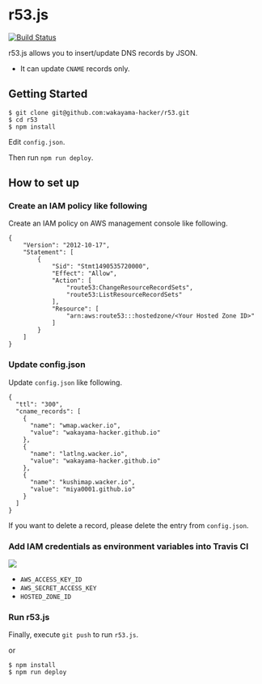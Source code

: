 # r53.js

[![Build Status](https://travis-ci.org/wakayama-hacker/r53.svg?branch=master)](https://travis-ci.org/wakayama-hacker/r53)

r53.js allows you to insert/update DNS records by JSON.

* It can update `CNAME` records only.

## Getting Started

```
$ git clone git@github.com:wakayama-hacker/r53.git
$ cd r53
$ npm install
```

Edit `config.json`.

Then run `npm run deploy`.

## How to set up

### Create an IAM policy like following

Create an IAM policy on AWS management console like following.

```
{
    "Version": "2012-10-17",
    "Statement": [
        {
            "Sid": "Stmt1490535720000",
            "Effect": "Allow",
            "Action": [
                "route53:ChangeResourceRecordSets",
                "route53:ListResourceRecordSets"
            ],
            "Resource": [
                "arn:aws:route53:::hostedzone/<Your Hosted Zone ID>"
            ]
        }
    ]
}
```

### Update config.json

Update `config.json` like following.

```
{
  "ttl": "300",
  "cname_records": [
    {
      "name": "wmap.wacker.io",
      "value": "wakayama-hacker.github.io"
    },
    {
      "name": "latlng.wacker.io",
      "value": "wakayama-hacker.github.io"
    },
    {
      "name": "kushimap.wacker.io",
      "value": "miya0001.github.io"
    }
  ]
}
```

If you want to delete a record, please delete the entry from `config.json`.

### Add IAM credentials as environment variables into Travis CI

![](https://www.evernote.com/l/ABXLCVDevkdEA515FC0QNX-QPu00Rb0kZIwB/image.png)

* `AWS_ACCESS_KEY_ID`
* `AWS_SECRET_ACCESS_KEY`
* `HOSTED_ZONE_ID`

### Run r53.js

Finally, execute `git push` to run `r53.js`.

or

```
$ npm install
$ npm run deploy
```
